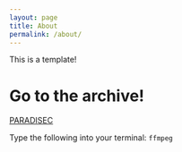 ```yaml
---
layout: page
title: About
permalink: /about/
---
```

This is a template! 

# Go to the archive!
[PARADISEC](https://catalog.paradisec.org.au/)

Type the following into your terminal:
`ffmpeg`